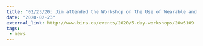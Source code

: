 ```yaml
---
title: "02/23/20: Jim attended the Workshop on the Use of Wearable and Implantable Devices in Health Research (Banff, Canada)"
date: "2020-02-23"
external_link: http://www.birs.ca/events/2020/5-day-workshops/20w5109
tags:
 - news
---
```


